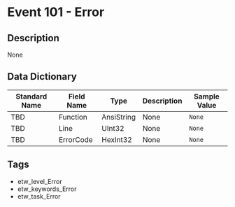 # Event 101 - Error

## Description
None

## Data Dictionary
|Standard Name|Field Name|Type|Description|Sample Value|
|---|---|---|---|---|
|TBD|Function|AnsiString|None|`None`|
|TBD|Line|UInt32|None|`None`|
|TBD|ErrorCode|HexInt32|None|`None`|

## Tags
* etw_level_Error
* etw_keywords_Error
* etw_task_Error